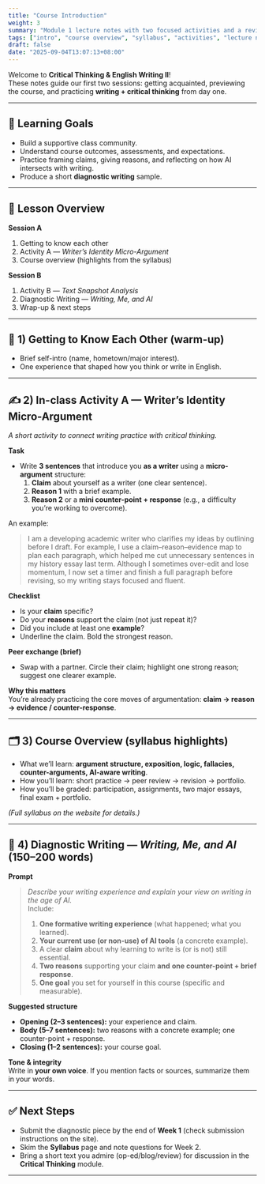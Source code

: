 ```yaml
---
title: "Course Introduction"
weight: 3
summary: "Module 1 lecture notes with two focused activities and a revised diagnostic writing prompt."
tags: ["intro", "course overview", "syllabus", "activities", "lecture notes"]
draft: false
date: "2025-09-04T13:07:13+08:00"
---
```



Welcome to **Critical Thinking & English Writing II**!  
These notes guide our first two sessions: getting acquainted, previewing the course, and practicing **writing + critical thinking** from day one.

---

## 🎯 Learning Goals
- Build a supportive class community.  
- Understand course outcomes, assessments, and expectations.  
- Practice framing claims, giving reasons, and reflecting on how AI intersects with writing.  
- Produce a short **diagnostic writing** sample.

---

## 🧭 Lesson Overview
**Session A**  
1) Getting to know each other  
2) Activity A — *Writer’s Identity Micro-Argument*  
3) Course overview (highlights from the syllabus)

**Session B**  
1) Activity B — *Text Snapshot Analysis*  
2) Diagnostic Writing — *Writing, Me, and AI*  
3) Wrap-up & next steps

---

## 👋 1) Getting to Know Each Other (warm-up)
- Brief self-intro (name, hometown/major interest).  
- One experience that shaped how you think or write in English.

---

## ✍️ 2) In-class Activity A — Writer’s Identity Micro-Argument
*A short activity to connect writing practice with critical thinking.*

**Task**  
- Write **3 sentences** that introduce you **as a writer** using a **micro-argument** structure:  
  1) **Claim** about yourself as a writer (one clear sentence).  
  2) **Reason 1** with a brief example.  
  3) **Reason 2** or a **mini counter-point + response** (e.g., a difficulty you’re working to overcome).  

An example:
 >I am a developing academic writer who clarifies my ideas by outlining before I draft. For example, I use a claim–reason–evidence map to plan each paragraph, which helped me cut unnecessary sentences in my history essay last term. Although I sometimes over-edit and lose momentum, I now set a timer and finish a full paragraph before revising, so my writing stays focused and fluent.


**Checklist**  
- Is your **claim** specific?  
- Do your **reasons** support the claim (not just repeat it)?  
- Did you include at least one **example**?  
- Underline the claim. Bold the strongest reason.

**Peer exchange (brief)**  
- Swap with a partner. Circle their claim; highlight one strong reason; suggest one clearer example.

**Why this matters**  
You’re already practicing the core moves of argumentation: **claim → reason → evidence / counter-response**.

---

## 🗂️ 3) Course Overview (syllabus highlights)
- What we’ll learn: **argument structure, exposition, logic, fallacies, counter-arguments, AI-aware writing**.  
- How you’ll learn: short practice → peer review → revision → portfolio.  
- How you’ll be graded: participation, assignments, two major essays, final exam + portfolio.

*(Full syllabus on the website for details.)*

---


## 📝 4) Diagnostic Writing — *Writing, Me, and AI* (150–200 words)
**Prompt**  
> *Describe your writing experience and explain your view on writing in the age of AI.*  
> Include:  
> 1) **One formative writing experience** (what happened; what you learned).  
> 2) **Your current use (or non-use) of AI tools** (a concrete example).  
> 3) A clear **claim** about why learning to write is (or is not) still essential.  
> 4) **Two reasons** supporting your claim **and** **one counter-point + brief response**.  
> 5) **One goal** you set for yourself in this course (specific and measurable).

**Suggested structure**  
- **Opening (2–3 sentences):** your experience and claim.  
- **Body (5–7 sentences):** two reasons with a concrete example; one counter-point + response.  
- **Closing (1–2 sentences):** your course goal.

**Tone & integrity**  
Write in **your own voice**. If you mention facts or sources, summarize them in your words.

---

## ✅ Next Steps
- Submit the diagnostic piece by the end of **Week 1** (check submission instructions on the site).  
- Skim the **Syllabus** page and note questions for Week 2.  
- Bring a short text you admire (op-ed/blog/review) for discussion in the **Critical Thinking** module.

---
